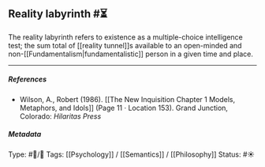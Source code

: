 ## Reality labyrinth  #⏳ 

The reality labyrinth refers to existence as a multiple-choice intelligence test; the sum total of [[reality tunnel]]s available to an open-minded and non-[[Fundamentalism|fundamentalistic]] person in a given time and place.

___

##### References

- Wilson, A., Robert (1986). [[The New Inquisition Chapter 1 Models, Metaphors, and Idols]] (Page 11 · Location 153). Grand Junction, Colorado: _Hilaritas Press_

##### Metadata

Type: #🔵/🔵 
Tags: [[Psychology]] / [[Semantics]] / [[Philosophy]]
Status: #☀️  